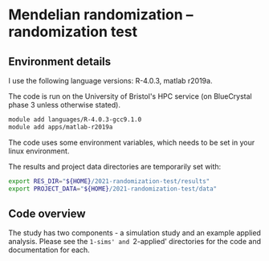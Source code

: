 
# Mendelian randomization – randomization test





## Environment details

I use the following language versions: R-4.0.3, matlab r2019a.

The code is run on the University of Bristol's HPC service (on BlueCrystal phase 3 unless otherwise stated).

```bash
module add languages/R-4.0.3-gcc9.1.0
module add apps/matlab-r2019a
```

The code uses some environment variables, which needs to be set in your linux environment. 

The results and project data directories are temporarily set with:

```bash
export RES_DIR="${HOME}/2021-randomization-test/results"
export PROJECT_DATA="${HOME}/2021-randomization-test/data"
```


## Code overview

The study has two components - a simulation study and an example applied analysis.
Please see the `1-sims' and `2-applied' directories for the code and documentation for each.
